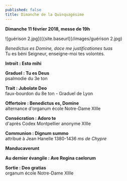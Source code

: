 ```yaml
---
published: false
title: Dimanche de la Quinquagésime
---
```

**Dimanche 11 février 2018, messe de 19h**  

![guérison 2.jpg]({{site.baseurl}}/images/guérison 2.jpg)


*Benedictus es Domine, doce me justificationes tuas*  
Tu es béni Seigneur, enseigne-moi tes volontés.

**Introït : Esto mihi**  

**Graduel : Tu es Deus**  
psalmodie du 3e ton

**Trait : Jubolate Deo**  
faux-bourdon du 8e ton - Graduel de Lyon

**Offertoire : Benedictus es, Domine**  
alternance d'organum école Notre-Dame XIIIe

**Consécration : Adoro te**  
d'après Codex Montpellier anonyme XIIIe

**Communion : Dignum summo**  
attribué à Jean Hanelle 1380-1436 *ms de Chypre*

**Manducaverunt**

**Au dernier évangile : Ave Regina caelorum**

**Sortie : Deo gratias**  
organum école Notre-Dame XIIIe

